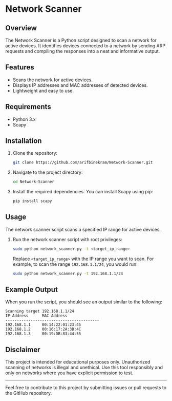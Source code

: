# Network Scanner

## Overview

The Network Scanner is a Python script designed to scan a network for active devices. It identifies devices connected to a network by sending ARP requests and compiling the responses into a neat and informative output.

## Features

- Scans the network for active devices.
- Displays IP addresses and MAC addresses of detected devices.
- Lightweight and easy to use.

## Requirements

- Python 3.x
- Scapy

## Installation

1. Clone the repository:

   ```bash
   git clone https://github.com/arifbinekram/Network-Scanner.git
   ```

2. Navigate to the project directory:

   ```bash
   cd Network-Scanner
   ```

3. Install the required dependencies. You can install Scapy using pip:

   ```bash
   pip install scapy
   ```

## Usage

The network scanner script scans a specified IP range for active devices.

1. Run the network scanner script with root privileges:

   ```bash
   sudo python network_scanner.py -t <target_ip_range>
   ```

   Replace `<target_ip_range>` with the IP range you want to scan. For example, to scan the range `192.168.1.1/24`, you would run:

   ```bash
   sudo python network_scanner.py -t 192.168.1.1/24
   ```

## Example Output

When you run the script, you should see an output similar to the following:

```text
Scanning target 192.168.1.1/24
IP Address      MAC Address
-----------------------------------------
192.168.1.1     00:14:22:01:23:45
192.168.1.2     00:16:17:2A:3B:4C
192.168.1.3     00:19:DB:83:44:55
```

## Disclaimer

This project is intended for educational purposes only. Unauthorized scanning of networks is illegal and unethical. Use this tool responsibly and only on networks where you have explicit permission to test.

---

Feel free to contribute to this project by submitting issues or pull requests to the GitHub repository.
